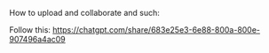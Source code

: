 How to upload and collaborate and such:

Follow this: https://chatgpt.com/share/683e25e3-6e88-800a-800e-907496a4ac09
